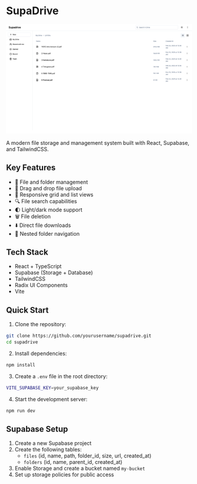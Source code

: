 # SupaDrive

<div align="center">
  <img src="assets/supadrive-demo.png" alt="SupaDrive Demo" width="800"/>
</div>

A modern file storage and management system built with React, Supabase, and TailwindCSS.

## Key Features

-   📁 File and folder management
-   🔄 Drag and drop file upload
-   📱 Responsive grid and list views
-   🔍 File search capabilities
-   🌓 Light/dark mode support
-   🗑️ File deletion
-   ⬇️ Direct file downloads
-   📂 Nested folder navigation

## Tech Stack

-   React + TypeScript
-   Supabase (Storage + Database)
-   TailwindCSS
-   Radix UI Components
-   Vite

## Quick Start

1. Clone the repository:

```bash
git clone https://github.com/yourusername/supadrive.git
cd supadrive
```

2. Install dependencies:

```bash
npm install
```

3. Create a `.env` file in the root directory:

```bash
VITE_SUPABASE_KEY=your_supabase_key
```

4. Start the development server:

```bash
npm run dev
```

## Supabase Setup

1. Create a new Supabase project
2. Create the following tables:
    - `files` (id, name, path, folder_id, size, url, created_at)
    - `folders` (id, name, parent_id, created_at)
3. Enable Storage and create a bucket named `my-bucket`
4. Set up storage policies for public access
